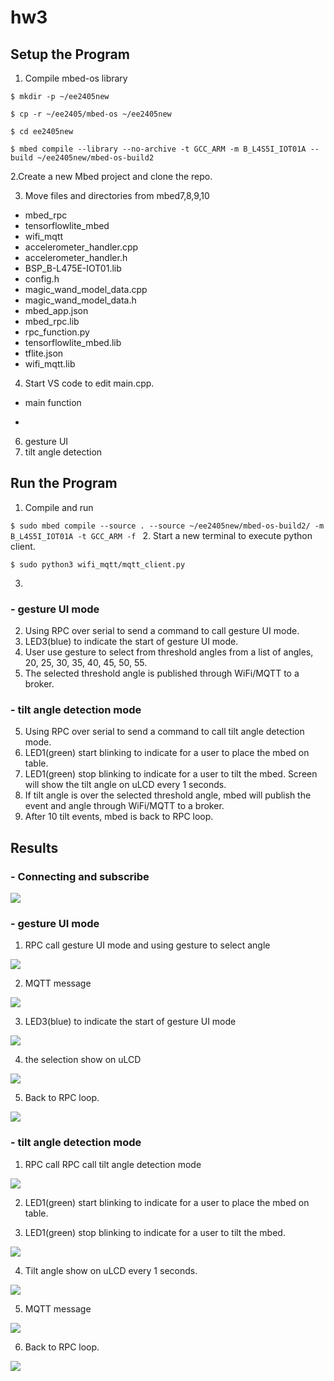 # hw3

## Setup the Program 

1. Compile mbed-os library

 `$ mkdir -p ~/ee2405new `
 
 `$ cp -r ~/ee2405/mbed-os ~/ee2405new`
 
 `$ cd ee2405new `
 
 `$ mbed compile --library --no-archive -t GCC_ARM -m B_L4S5I_IOT01A --build ~/ee2405new/mbed-os-build2 `
 
2.Create a new Mbed project and clone the repo.
 
3. Move files and directories from mbed7,8,9,10
 - mbed_rpc
 - tensorflowlite_mbed
 - wifi_mqtt
 - accelerometer_handler.cpp
 - accelerometer_handler.h
 - BSP_B-L475E-IOT01.lib
 - config.h
 - magic_wand_model_data.cpp
 - magic_wand_model_data.h
 - mbed_app.json
 - mbed_rpc.lib
 - rpc_function.py
 - tensorflowlite_mbed.lib
 - tflite.json
 - wifi_mqtt.lib
 
4. Start VS code to edit main.cpp.
 - main function
 - ```
6. gesture UI
7. tilt angle detection

## Run the Program 

  1. Compile and run
 
 `$ sudo mbed compile --source . --source ~/ee2405new/mbed-os-build2/ -m B_L4S5I_IOT01A -t GCC_ARM -f ` 
 2. Start a new terminal to execute python client.
 
  `$ sudo python3 wifi_mqtt/mqtt_client.py ` 
 
 3. 
  
  ### - gesture UI mode
  
  2. Using RPC over serial to send a command to call gesture UI mode.
  3. LED3(blue) to indicate the start of gesture UI mode.
  4. User use gesture to select from threshold angles from a list of angles, 20, 25, 30, 35, 40, 45, 50, 55.
  5. The selected threshold angle is published through WiFi/MQTT to a broker.
  ### - tilt angle detection mode
  
  5. Using RPC over serial to send a command to call tilt angle detection mode.
  6. LED1(green) start blinking to indicate for a user to place the mbed on table.
  7. LED1(green) stop blinking to indicate for a user to tilt the mbed. Screen will show the tilt angle on uLCD  every 1 seconds.
  8. If tilt angle is over the selected threshold angle, mbed will publish the event and angle through WiFi/MQTT to a broker. 
  9. After 10 tilt events, mbed is back to RPC loop.

## Results

  ### - Connecting and subscribe 
  
  ![](connect_Success.png)
  
  ### - gesture UI mode
  
  1. RPC call gesture UI mode and using gesture to select angle
  
  ![](gesture_select.png)
  
  2. MQTT message
  
  ![](gesture_select.png)
  
  3. LED3(blue) to indicate the start of gesture UI mode
  
  ![](LED3.JPG)
  
  4. the selection show on uLCD
  
  ![](uLCD_selection.JPG)
  
  5. Back to RPC loop.
 
  ![](gesture_select.png)

  ### - tilt angle detection mode
  
  1. RPC call RPC call tilt angle detection mode
  
  ![](RPC_tilt.png)
  
  2. LED1(green) start blinking to indicate for a user to place the mbed on table.
  
  3. LED1(green) stop blinking to indicate for a user to tilt the mbed.
  
  ![](LED1.JPG)
  
  4. Tilt angle show on uLCD  every 1 seconds.
  
  ![](uLCD_acc.JPG)
  
  5. MQTT message 
  
  ![](tilt_detection_MQTT.png)
  
  6. Back to RPC loop.
  
  ![](tilt_backtoRPC.png)


